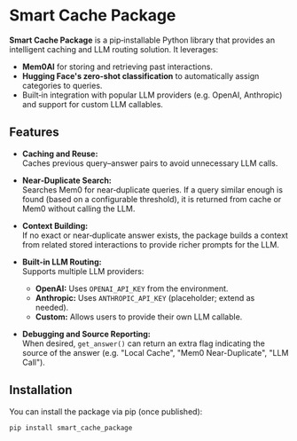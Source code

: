 # Smart Cache Package

**Smart Cache Package** is a pip‑installable Python library that provides an intelligent caching and LLM routing solution. It leverages:
- **Mem0AI** for storing and retrieving past interactions.
- **Hugging Face's zero-shot classification** to automatically assign categories to queries.
- Built‑in integration with popular LLM providers (e.g. OpenAI, Anthropic) and support for custom LLM callables.

## Features

- **Caching and Reuse:**  
  Caches previous query–answer pairs to avoid unnecessary LLM calls.
  
- **Near‑Duplicate Search:**  
  Searches Mem0 for near‑duplicate queries. If a query similar enough is found (based on a configurable threshold), it is returned from cache or Mem0 without calling the LLM.

- **Context Building:**  
  If no exact or near‑duplicate answer exists, the package builds a context from related stored interactions to provide richer prompts for the LLM.

- **Built-in LLM Routing:**  
  Supports multiple LLM providers:
  - **OpenAI:** Uses `OPENAI_API_KEY` from the environment.
  - **Anthropic:** Uses `ANTHROPIC_API_KEY` (placeholder; extend as needed).
  - **Custom:** Allows users to provide their own LLM callable.
  
- **Debugging and Source Reporting:**  
  When desired, `get_answer()` can return an extra flag indicating the source of the answer (e.g. "Local Cache", "Mem0 Near-Duplicate", "LLM Call").

## Installation

You can install the package via pip (once published):

```bash
pip install smart_cache_package

